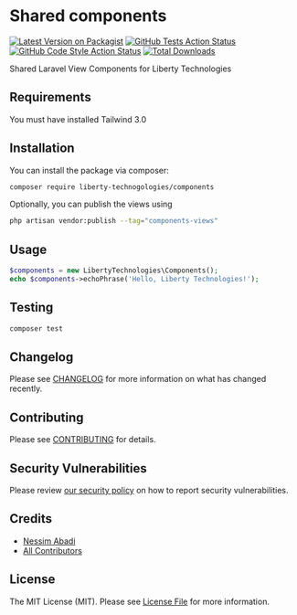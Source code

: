 # Shared components

[![Latest Version on Packagist](https://img.shields.io/packagist/v/liberty-technogologies/components.svg?style=flat-square)](https://packagist.org/packages/liberty-technogologies/components)
[![GitHub Tests Action Status](https://img.shields.io/github/actions/workflow/status/liberty-technogologies/components/run-tests.yml?branch=main&label=tests&style=flat-square)](https://github.com/liberty-technogologies/components/actions?query=workflow%3Arun-tests+branch%3Amain)
[![GitHub Code Style Action Status](https://img.shields.io/github/actions/workflow/status/liberty-technogologies/components/fix-php-code-style-issues.yml?branch=main&label=code%20style&style=flat-square)](https://github.com/liberty-technogologies/components/actions?query=workflow%3A"Fix+PHP+code+style+issues"+branch%3Amain)
[![Total Downloads](https://img.shields.io/packagist/dt/liberty-technogologies/components.svg?style=flat-square)](https://packagist.org/packages/liberty-technogologies/components)

Shared Laravel View Components for Liberty Technologies

## Requirements

You must have installed Tailwind 3.0

## Installation

You can install the package via composer:

```bash
composer require liberty-technogologies/components
```

Optionally, you can publish the views using

```bash
php artisan vendor:publish --tag="components-views"
```

## Usage

```php
$components = new LibertyTechnologies\Components();
echo $components->echoPhrase('Hello, Liberty Technologies!');
```

## Testing

```bash
composer test
```

## Changelog

Please see [CHANGELOG](CHANGELOG.md) for more information on what has changed recently.

## Contributing

Please see [CONTRIBUTING](CONTRIBUTING.md) for details.

## Security Vulnerabilities

Please review [our security policy](../../security/policy) on how to report security vulnerabilities.

## Credits

- [Nessim Abadi](https://github.com/nessimabadi)
- [All Contributors](../../contributors)

## License

The MIT License (MIT). Please see [License File](LICENSE.md) for more information.
